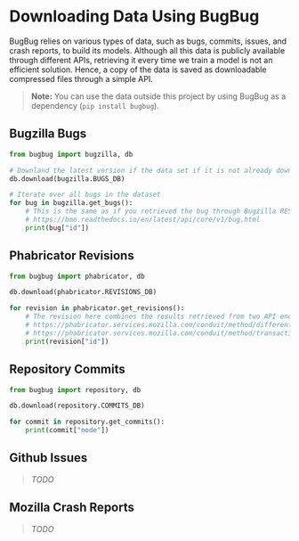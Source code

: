 # Downloading Data Using BugBug

BugBug relies on various types of data, such as bugs, commits, issues, and crash reports, to build its models. Although all this data is publicly available through different APIs, retrieving it every time we train a model is not an efficient solution. Hence, a copy of the data is saved as downloadable compressed files through a simple API.

> **Note:**
> You can use the data outside this project by using BugBug as a dependency (`pip install bugbug`).

## Bugzilla Bugs

```py
from bugbug import bugzilla, db

# Downland the latest version if the data set if it is not already downloaded
db.download(bugzilla.BUGS_DB)

# Iterate over all bugs in the dataset
for bug in bugzilla.get_bugs():
    # This is the same as if you retrieved the bug through Bugzilla REST API:
    # https://bmo.readthedocs.io/en/latest/api/core/v1/bug.html
    print(bug["id"])
```

## Phabricator Revisions

```py
from bugbug import phabricator, db

db.download(phabricator.REVISIONS_DB)

for revision in phabricator.get_revisions():
    # The revision here combines the results retrieved from two API endpoints:
    # https://phabricator.services.mozilla.com/conduit/method/differential.revision.search/
    # https://phabricator.services.mozilla.com/conduit/method/transaction.search/
    print(revision["id"])
```

## Repository Commits

```py
from bugbug import repository, db

db.download(repository.COMMITS_DB)

for commit in repository.get_commits():
    print(commit["node"])
```

## Github Issues

> _TODO_

## Mozilla Crash Reports

> _TODO_
